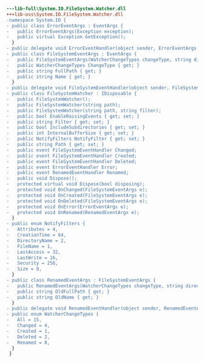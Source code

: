 ﻿```diff
---lib-full\System.IO.FileSystem.Watcher.dll
+++lib-oss\System.IO.FileSystem.Watcher.dll
-namespace System.IO {
- public class ErrorEventArgs : EventArgs {
-   public ErrorEventArgs(Exception exception);
-   public virtual Exception GetException();
  }
- public delegate void ErrorEventHandler(object sender, ErrorEventArgs e);
- public class FileSystemEventArgs : EventArgs {
-   public FileSystemEventArgs(WatcherChangeTypes changeType, string directory, string name);
-   public WatcherChangeTypes ChangeType { get; }
-   public string FullPath { get; }
-   public string Name { get; }
  }
- public delegate void FileSystemEventHandler(object sender, FileSystemEventArgs e);
- public class FileSystemWatcher : IDisposable {
-   public FileSystemWatcher();
-   public FileSystemWatcher(string path);
-   public FileSystemWatcher(string path, string filter);
-   public bool EnableRaisingEvents { get; set; }
-   public string Filter { get; set; }
-   public bool IncludeSubdirectories { get; set; }
-   public int InternalBufferSize { get; set; }
-   public NotifyFilters NotifyFilter { get; set; }
-   public string Path { get; set; }
-   public event FileSystemEventHandler Changed;
-   public event FileSystemEventHandler Created;
-   public event FileSystemEventHandler Deleted;
-   public event ErrorEventHandler Error;
-   public event RenamedEventHandler Renamed;
-   public void Dispose();
-   protected virtual void Dispose(bool disposing);
-   protected void OnChanged(FileSystemEventArgs e);
-   protected void OnCreated(FileSystemEventArgs e);
-   protected void OnDeleted(FileSystemEventArgs e);
-   protected void OnError(ErrorEventArgs e);
-   protected void OnRenamed(RenamedEventArgs e);
  }
- public enum NotifyFilters {
-   Attributes = 4,
-   CreationTime = 64,
-   DirectoryName = 2,
-   FileName = 1,
-   LastAccess = 32,
-   LastWrite = 16,
-   Security = 256,
-   Size = 8,
  }
- public class RenamedEventArgs : FileSystemEventArgs {
-   public RenamedEventArgs(WatcherChangeTypes changeType, string directory, string name, string oldName);
-   public string OldFullPath { get; }
-   public string OldName { get; }
  }
- public delegate void RenamedEventHandler(object sender, RenamedEventArgs e);
- public enum WatcherChangeTypes {
-   All = 15,
-   Changed = 4,
-   Created = 1,
-   Deleted = 2,
-   Renamed = 8,
  }
 }
```
